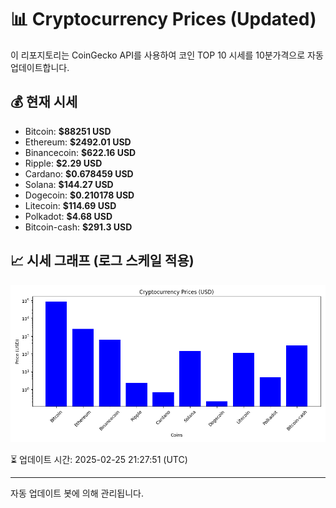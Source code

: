 
# 📊 Cryptocurrency Prices (Updated)

이 리포지토리는 CoinGecko API를 사용하여 코인 TOP 10 시세를 10분가격으로 자동 업데이트합니다.

## 💰 현재 시세
- Bitcoin: **$88251 USD**
- Ethereum: **$2492.01 USD**
- Binancecoin: **$622.16 USD**
- Ripple: **$2.29 USD**
- Cardano: **$0.678459 USD**
- Solana: **$144.27 USD**
- Dogecoin: **$0.210178 USD**
- Litecoin: **$114.69 USD**
- Polkadot: **$4.68 USD**
- Bitcoin-cash: **$291.3 USD**

## 📈 시세 그래프 (로그 스케일 적용)
![Crypto Prices](crypto_prices.png)

⏳ 업데이트 시간: 2025-02-25 21:27:51 (UTC)

---
자동 업데이트 봇에 의해 관리됩니다.
